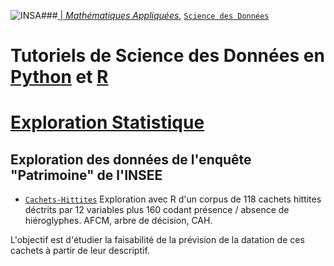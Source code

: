 ###<a href="http://www.insa-toulouse.fr/" ><img src="http://www.math.univ-toulouse.fr/~besse/Wikistat/Images/Logo_INSAvilletoulouse-RVB.png" style="float:left; max-width: 80px; display: inline" alt="INSA"/> |  [*Mathématiques Appliquées*](http://www.math.insa-toulouse.fr/fr/index.html), [`Science des Données`](http://www.math.insa-toulouse.fr/fr/enseignement.html)

# Tutoriels de Science des Données en [Python](https://www.python.org/) et [R](href="https://cran.r-project.org/)
# [Exploration Statistique](\http://wikistat.fr)

## Exploration des données de l'enquête "Patrimoine" de l'INSEE
- [`Cachets-Hittites`](https://github.com/wikistat/Exploration/blob/master/Cachets-Hittites/Explo-R-hittites.ipynb) Exploration avec R d'un corpus de 118 cachets hittites déctrits par 12 variables plus 160 codant présence / absence de hiéroglyphes. AFCM, arbre de décision, CAH.

L'objectif est d'étudier la faisabilité de la prévision de la datation de ces cachets à partir de leur descriptif.
